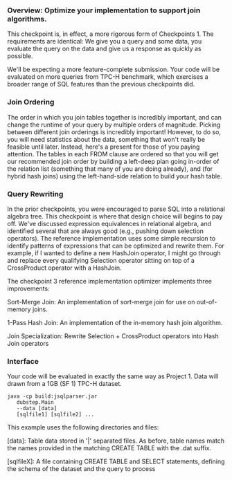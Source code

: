 <h3>Overview: Optimize your implementation to support join algorithms.</h3>

This checkpoint is, in effect, a more rigorous form of Checkpoints 1. The requirements are identical: We give you a query and some data, you evaluate the query on the data and give us a response as quickly as possible.

We'll be expecting a more feature-complete submission. Your code will be evaluated on more queries from TPC-H benchmark, which exercises a broader range of SQL features than the previous checkpoints did.

<h3>Join Ordering</h3>
The order in which you join tables together is incredibly important, and can change the runtime of your query by multiple orders of magnitude.  Picking between different join orderings is incredibly important!  However, to do so, you will need statistics about the data, something that won't really be feasible until later.  Instead, here's a present for those of you paying attention.  The tables in each FROM clause are ordered so that you will get our recommended join order by building a left-deep plan going in-order of the relation list (something that many of you are doing already), and (for hybrid hash joins) using the left-hand-side relation to build your hash table.

<h3>Query Rewriting</h3>
In the prior checkpoints, you were encouraged to parse SQL into a relational algebra tree.  This checkpoint is where that design choice will begins to pay off.  We've discussed expression equivalences in relational algebra, and identified several that are always good (e.g., pushing down selection operators). The reference implementation uses some simple recursion to identify patterns of expressions that can be optimized and rewrite them.  For example, if I wanted to define a new HashJoin operator, I might go through and replace every qualifying Selection operator sitting on top of a CrossProduct operator with a HashJoin.


The checkpoint 3 reference implementation optimizer implements three improvements:

Sort-Merge Join: An implementation of sort-merge join for use on out-of-memory joins.

1-Pass Hash Join: An implementation of the in-memory hash join algorithm.

Join Specialization: Rewrite Selection + CrossProduct operators into Hash Join operators

<h3>Interface</h3>
Your code will be evaluated in exactly the same way as Project 1. Data will drawn from a 1GB (SF 1) TPC-H dataset.

    java -cp build:jsqlparser.jar 
       dubstep.Main 
       --data [data] 
       [sqlfile1] [sqlfile2] ...
       
This example uses the following directories and files:

[data]: Table data stored in '|' separated files. As before, table names match the names provided in the matching CREATE TABLE with the .dat suffix.

[sqlfileX]: A file containing CREATE TABLE and SELECT statements, defining the schema of the dataset and the query to process
